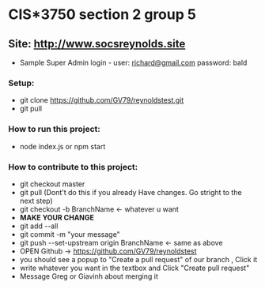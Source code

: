 # CIS*3750 section 2 group 5

## Site: http://www.socsreynolds.site
  * Sample Super Admin login - user: richard@gmail.com password: bald

  ### Setup:
 * git clone https://github.com/GV79/reynoldstest.git
 * git pull
 
 ### How to run this project:
 * node index.js or npm start
 
 ### How to contribute to this project:
 * git checkout master
 * git pull (Dont't do this if you already Have changes. Go stright to the next step)
 * git checkout -b BranchName       <- whatever u want
 * **MAKE YOUR CHANGE**
 * git add --all
 * git commit -m "your message"
 * git push --set-upstream origin BranchName        <- same as above
 * OPEN Github -> https://github.com/GV79/reynoldstest
 * you should see a popup to "Create a pull request" of our branch , Click it
 * write whatever you want in the textbox and Click "Create pull request"
 * Message Greg or Giavinh about merging it 
 
